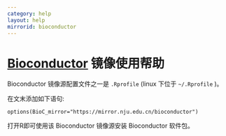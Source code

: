 ```yaml
---
category: help
layout: help
mirrorid: bioconductor
---
```


[Bioconductor](https://www.bioconductor.org) 镜像使用帮助
===================

Bioconductor 镜像源配置文件之一是 `.Rprofile` (linux 下位于 `~/.Rprofile` )。


在文末添加如下语句:

```
options(BioC_mirror="https://mirror.nju.edu.cn/bioconductor")
```

打开R即可使用该 Bioconductor 镜像源安装 Bioconductor 软件包。
